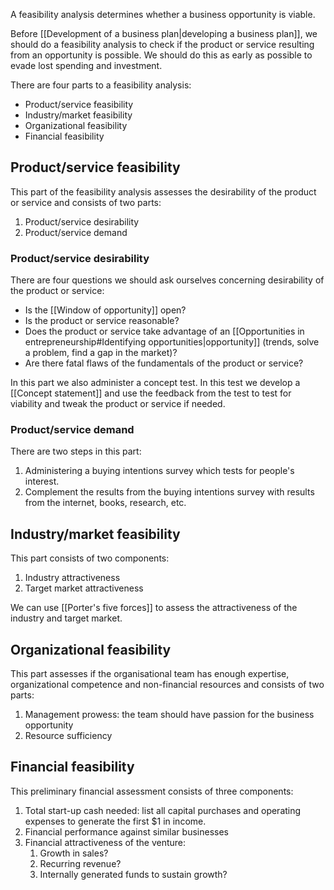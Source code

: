 A feasibility analysis determines whether a business opportunity is viable.

Before [[Development of a business plan|developing a business plan]], we should do a feasibility analysis to check if the product or service resulting from an opportunity is possible. We should do this as early as possible to evade lost spending and investment.

There are four parts to a feasibility analysis: 
- Product/service feasibility
- Industry/market feasibility
- Organizational feasibility
- Financial feasibility

## Product/service feasibility
This part of the feasibility analysis assesses the desirability of the product or service and consists of two parts:
1. Product/service desirability
2. Product/service demand
### Product/service desirability
There are four questions we should ask ourselves concerning desirability of the product or service:
- Is the [[Window of opportunity]] open?
- Is the product or service reasonable?
- Does the product or service take advantage of an [[Opportunities in entrepreneurship#Identifying opportunities|opportunity]] (trends, solve a problem, find a gap in the market)?
- Are there fatal flaws of the fundamentals of the product or service?

In this part we also administer a concept test. In this test we develop a [[Concept statement]] and use the feedback from the test to test for viability and tweak the product or service if needed.
### Product/service demand
There are two steps in this part:
1. Administering a buying intentions survey which tests for people's interest.
2. Complement the results from the buying intentions survey with results from the internet, books, research, etc.
## Industry/market feasibility
This part consists of two components:
1. Industry attractiveness
2. Target market attractiveness

We can use [[Porter's five forces]] to assess the attractiveness of the industry and target market.
## Organizational feasibility
This part assesses if the organisational team has enough expertise, organizational competence and non-financial resources and consists of two parts:
1. Management prowess: the team should have passion for the business opportunity
2. Resource sufficiency
## Financial feasibility
This preliminary financial assessment consists of three components:
1. Total start-up cash needed: list all capital purchases and operating expenses to generate the first $1 in income.
2. Financial performance against similar businesses
3. Financial attractiveness of the venture:
	1. Growth in sales?
	2. Recurring revenue?
	3. Internally generated funds to sustain growth?



